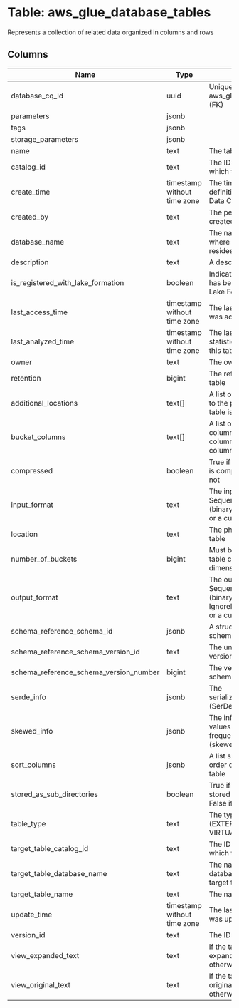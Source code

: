 
# Table: aws_glue_database_tables
Represents a collection of related data organized in columns and rows
## Columns
| Name        | Type           | Description  |
| ------------- | ------------- | -----  |
|database_cq_id|uuid|Unique CloudQuery ID of aws_glue_databases table (FK)|
|parameters|jsonb||
|tags|jsonb||
|storage_parameters|jsonb||
|name|text|The table name|
|catalog_id|text|The ID of the Data Catalog in which the table resides|
|create_time|timestamp without time zone|The time when the table definition was created in the Data Catalog|
|created_by|text|The person or entity who created the table|
|database_name|text|The name of the database where the table metadata resides|
|description|text|A description of the table|
|is_registered_with_lake_formation|boolean|Indicates whether the table has been registered with Lake Formation|
|last_access_time|timestamp without time zone|The last time that the table was accessed|
|last_analyzed_time|timestamp without time zone|The last time that column statistics were computed for this table|
|owner|text|The owner of the table|
|retention|bigint|The retention time for this table|
|additional_locations|text[]|A list of locations that point to the path where a Delta table is located|
|bucket_columns|text[]|A list of reducer grouping columns, clustering columns, and bucketing columns in the table|
|compressed|boolean|True if the data in the table is compressed, or False if not|
|input_format|text|The input format: SequenceFileInputFormat (binary), or TextInputFormat, or a custom format|
|location|text|The physical location of the table|
|number_of_buckets|bigint|Must be specified if the table contains any dimension columns|
|output_format|text|The output format: SequenceFileOutputFormat (binary), or IgnoreKeyTextOutputFormat, or a custom format|
|schema_reference_schema_id|jsonb|A structure that contains schema identity fields|
|schema_reference_schema_version_id|text|The unique ID assigned to a version of the schema|
|schema_reference_schema_version_number|bigint|The version number of the schema|
|serde_info|jsonb|The serialization/deserialization (SerDe) information|
|skewed_info|jsonb|The information about values that appear frequently in a column (skewed values)|
|sort_columns|jsonb|A list specifying the sort order of each bucket in the table|
|stored_as_sub_directories|boolean|True if the table data is stored in subdirectories, or False if not|
|table_type|text|The type of this table (EXTERNAL_TABLE, VIRTUAL_VIEW, etc)|
|target_table_catalog_id|text|The ID of the Data Catalog in which the table resides|
|target_table_database_name|text|The name of the catalog database that contains the target table|
|target_table_name|text|The name of the target table|
|update_time|timestamp without time zone|The last time that the table was updated|
|version_id|text|The ID of the table version|
|view_expanded_text|text|If the table is a view, the expanded text of the view; otherwise null|
|view_original_text|text|If the table is a view, the original text of the view; otherwise null|
